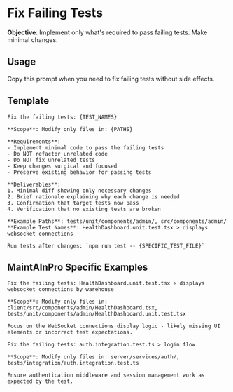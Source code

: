 # Fix Failing Tests

**Objective**: Implement only what's required to pass failing tests. Make minimal changes.

## Usage
Copy this prompt when you need to fix failing tests without side effects.

## Template

```
Fix the failing tests: {TEST_NAMES}

**Scope**: Modify only files in: {PATHS} 

**Requirements**:
- Implement minimal code to pass the failing tests
- Do NOT refactor unrelated code 
- Do NOT fix unrelated tests
- Keep changes surgical and focused
- Preserve existing behavior for passing tests

**Deliverables**:
1. Minimal diff showing only necessary changes
2. Brief rationale explaining why each change is needed
3. Confirmation that target tests now pass
4. Verification that no existing tests are broken

**Example Paths**: tests/unit/components/admin/, src/components/admin/
**Example Test Names**: HealthDashboard.unit.test.tsx > displays websocket connections

Run tests after changes: `npm run test -- {SPECIFIC_TEST_FILE}`
```

## MaintAInPro Specific Examples

```
Fix the failing tests: HealthDashboard.unit.test.tsx > displays websocket connections by warehouse

**Scope**: Modify only files in: client/src/components/admin/HealthDashboard.tsx, tests/unit/components/admin/HealthDashboard.unit.test.tsx

Focus on the WebSocket connections display logic - likely missing UI elements or incorrect test expectations.
```

```
Fix the failing tests: auth.integration.test.ts > login flow

**Scope**: Modify only files in: server/services/auth/, tests/integration/auth.integration.test.ts

Ensure authentication middleware and session management work as expected by the test.
```
